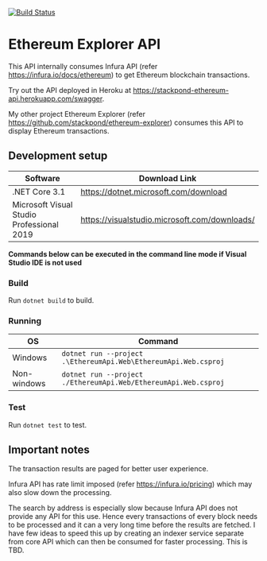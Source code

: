 [![Build Status](https://travis-ci.com/stackpond/ethereum-api.svg?branch=main)](https://travis-ci.com/stackpond/ethereum-api)

# Ethereum Explorer API

This API internally consumes Infura API (refer https://infura.io/docs/ethereum) to get Ethereum blockchain transactions.

Try out the API deployed in Heroku at https://stackpond-ethereum-api.herokuapp.com/swagger.

My other project Ethereum Explorer (refer https://github.com/stackpond/ethereum-explorer) consumes this API to display Ethereum transactions.

## Development setup

|Software|Download Link|
|---|---|
|.NET Core 3.1|https://dotnet.microsoft.com/download|
|Microsoft Visual Studio Professional 2019|https://visualstudio.microsoft.com/downloads/|


**Commands below can be executed in the command line mode if Visual Studio IDE is not used**

### Build

Run `dotnet build` to build.

### Running

|OS|Command|
|---|---|
|Windows|`dotnet run --project .\EthereumApi.Web\EthereumApi.Web.csproj`|
|Non-windows|`dotnet run --project ./EthereumApi.Web/EthereumApi.Web.csproj`|

### Test

Run `dotnet test` to test.

## Important notes

The transaction results are paged for better user experience.

Infura API has rate limit imposed (refer https://infura.io/pricing) which may also slow down the processing.

The search by address is especially slow because Infura API does not provide any API for this use. Hence every transactions of every block needs to be processed and it can a very long time before the results are fetched. I have few ideas to speed this up by creating an indexer service separate from core API which can then be consumed for faster processing. This is TBD.
